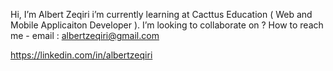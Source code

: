  Hi, I’m Albert Zeqiri i’m currently learning at Cacttus Education ( Web and Mobile Applicaiton Developer ).
 I’m looking to collaborate on ?
 How to reach me - email : albertzeqiri@gmail.com
 
 https://linkedin.com/in/albertzeqiri
